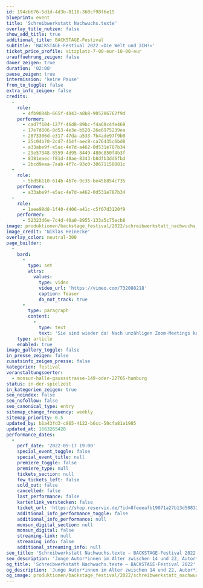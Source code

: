 ```yaml
---
id: 194cb676-5d1d-4d3b-8116-360cf98f6e15
blueprint: event
title: 'Schreibwerkstatt Nachwuchs.texte'
overlay_title_nutzen: false
show_add_title: true
additional_title: BACKSTAGE-Festival
subtitle: 'BACKSTAGE-Festival 2022 »Die Welt und ICH!«'
ticket_price_profile: sitzplatz-7-00-eur-18-00-eur
urauffuehrung_zeigen: false
dauer_zeigen: true
duration: '02:00'
pause_zeigen: true
intermission: 'keine Pause'
from_to_toggle: false
extra_info_zeigen: false
credits:
  -
    role:
      - 4fb9084b-665f-4043-a8b8-905286762f9d
    performer:
      - cad7f104-127f-46d8-89bc-f4a68c4fe469
      - 17e7d806-8d53-4e3e-b520-26e6975239ea
      - 2873306d-e317-47da-a533-7b4ade97f9b0
      - 25c04b70-2cd7-414f-aec8-ca76435c6bd8
      - a33abe9f-e5ac-4e7d-a462-0d531e787b34
      - 29e57348-8559-4d95-8449-480c850f4b3f
      - 8381eaec-f81d-48ae-8343-b8dfb3dd6fbd
      - 2bcd9eaa-7aab-4f7c-93c0-30671158081c
  -
    role:
      - 5bd5b110-614b-4b7e-9c35-be45b854c735
    performer:
      - a33abe9f-e5ac-4e7d-a462-0d531e787b34
  -
    role:
      - 1aee98d8-1f40-4406-a41c-c5f07d3120f9
    performer:
      - 52323d6e-7c4d-40a0-8955-133a5c75ecb8
image: produktionen/backstage_festival/2022/schreibwerkstatt_nachwuchs_texte/schreibwerkstatt_nachwuchs.texte_backstage_01_c_niklas_heinecke.jpeg
image_credit: 'Niklas Heinecke'
overlay_color: neutral-300
page_builder:
  -
    bard:
      -
        type: set
        attrs:
          values:
            type: video
            video_url: 'https://vimeo.com/732088218'
            caption: Teaser
            do_not_track: true
      -
        type: paragraph
        content:
          -
            type: text
            text: 'Sie sind wieder da! Nach unzähligen Zoom-Meetings konnten sie sich in dieser Spielzeit endlich wieder live treffen – hier, im Schauspielhaus. Endlich konnten sie wieder gemeinsam schreiben, miteinander streiten und schweigen und sich gegenseitig zuhören: Junge Autor*innen im Alter zwischen 14 und 22, Autor*innen auf der Suche nach Form, Inhalt und Sound – Autor*innen zwischen hier und da. Und so sind im Schatten des MarmorSaals Texte entstanden, die klingen, die ihre Stimme erheben und die sich zwischen Dada und Techno mit Poesie, Rhythmus und schwarzem Humor auf die Suche nach ihrem ganz eigenen Ausdruck der Welt machen – Texte, die gehört gehören.'
    type: article
    enabled: true
image_gallery_toggle: false
in_presse_zeigen: false
zusatsinfo_zeigen_presse: false
kategorien: festival
veranstaltungsoerter:
  - monsun-halle-gaussstrasse-149-oder-22765-hamburg
status: in-der-spielzeit
in_kategorien_zeigen: true
seo_noindex: false
seo_nofollow: false
seo_canonical_type: entry
sitemap_change_frequency: weekly
sitemap_priority: 0.5
updated_by: b1a43fd3-c865-4122-b6cc-50cfa81a1985
updated_at: 1663265428
performance_dates:
  -
    perf_date: '2022-09-17 19:00'
    special_event_toggle: false
    special_event_title: null
    premiere_toggle: false
    premiere_type: null
    tickets_section: null
    few_tickets_left: false
    sold_out: false
    cancelled: false
    last_performance: false
    kartenlink_verstecken: false
    ticket_url: 'https://shop.reservix.de/?id=8feeeafb19071a27b13d5083379d95183e9ab490f2f135faf80b2fecfc1ba00f2aba7ad8945f4a4292549eb86feddc1b&vID=7337&eventGrpID=413347&eventID=1986593'
    additional_info_performance_toggle: false
    additional_info_performance: null
    monsun_digital_section: null
    monsun_digital: false
    streaming-link: null
    streaming_info: false
    additional_streaming_info: null
seo_title: 'Schreibwerkstatt Nachwuchs.texte – BACKSTAGE-Festival 2022'
seo_description: 'Junge Autor*innen im Alter zwischen 14 und 22, Autor*innen auf der Suche nach Form, Inhalt und Sound – Autor*innen zwischen hier und da.'
og_title: 'Schreibwerkstatt Nachwuchs.texte – BACKSTAGE-Festival 2022'
og_description: 'Junge Autor*innen im Alter zwischen 14 und 22, Autor*innen auf der Suche nach Form, Inhalt und Sound – Autor*innen zwischen hier und da.'
og_image: produktionen/backstage_festival/2022/schreibwerkstatt_nachwuchs_texte/social_media_den_spot_den_ich_crave_backstage_c_christian_bartsch.jpg
---
```


